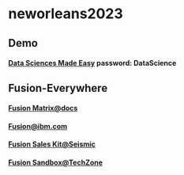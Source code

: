 # neworleans2023


## Demo

#### [Data Sciences Made Easy](https://www.figma.com/proto/Nu7E6ruj3xmuxuQaKzkB0B/Data-Sciences-Made-Easy?page-id=2512%3A6369&node-id=4315%3A608&viewport=108%2C-3629%2C0.18&scaling=contain&starting-point-node-id=4315%3A608)  password: DataScience


## Fusion-Everywhere

#### [Fusion Matrix@docs](https://www.ibm.com/docs/en/storage-fusion/2.5?topic=services-storage-fusion-support-matrix)
#### [Fusion@ibm.com](https://www.ibm.com/products/storage-fusion)
#### [Fusion Sales Kit@Seismic](https://ibm.seismic.com/Link/Content/DCgFfq4m3dm9MG7BgD3X6qP7dHWd)
#### [Fusion Sandbox@TechZone](https://techzone.ibm.com/collection/ibm-spectrum-fusion)


